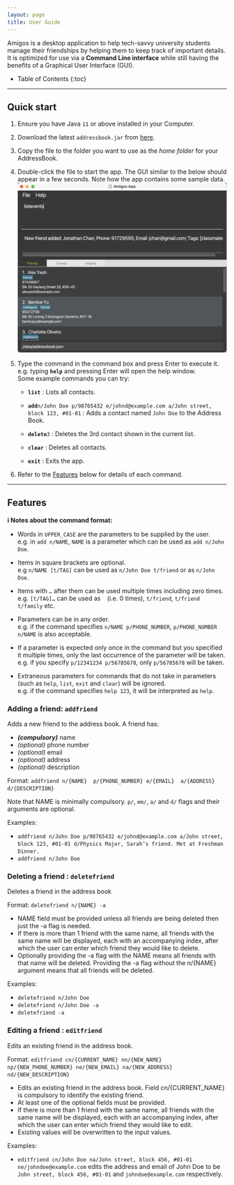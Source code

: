 ```yaml
---
layout: page
title: User Guide
---
```


Amigos is a desktop application to help tech-savvy university students manage their friendships by helping them to keep
track of important details. It is optimized for use via a **Command Line interface** while still having the benefits of a 
Graphical User Interface (GUI).


* Table of Contents
{:toc}

--------------------------------------------------------------------------------------------------------------------

## Quick start

1. Ensure you have Java `11` or above installed in your Computer.

1. Download the latest `addressbook.jar` from [here](https://github.com/se-edu/addressbook-level3/releases).

1. Copy the file to the folder you want to use as the _home folder_ for your AddressBook.

1. Double-click the file to start the app. The GUI similar to the below should appear in a few seconds. Note how the app contains some sample data.<br>
   ![Ui](images/Ui.png)

1. Type the command in the command box and press Enter to execute it. e.g. typing **`help`** and pressing Enter will open the help window.<br>
   Some example commands you can try:

   * **`list`** : Lists all contacts.

   * **`add`**`n/John Doe p/98765432 e/johnd@example.com a/John street, block 123, #01-01` : Adds a contact named `John Doe` to the Address Book.

   * **`delete`**`3` : Deletes the 3rd contact shown in the current list.

   * **`clear`** : Deletes all contacts.

   * **`exit`** : Exits the app.

1. Refer to the [Features](#features) below for details of each command.

--------------------------------------------------------------------------------------------------------------------

## Features

<div markdown="block" class="alert alert-info">

**:information_source: Notes about the command format:**<br>

* Words in `UPPER_CASE` are the parameters to be supplied by the user.<br>
  e.g. in `add n/NAME`, `NAME` is a parameter which can be used as `add n/John Doe`.

* Items in square brackets are optional.<br>
  e.g `n/NAME [t/TAG]` can be used as `n/John Doe t/friend` or as `n/John Doe`.

* Items with `…`​ after them can be used multiple times including zero times.<br>
  e.g. `[t/TAG]…​` can be used as ` ` (i.e. 0 times), `t/friend`, `t/friend t/family` etc.

* Parameters can be in any order.<br>
  e.g. if the command specifies `n/NAME p/PHONE_NUMBER`, `p/PHONE_NUMBER n/NAME` is also acceptable.

* If a parameter is expected only once in the command but you specified it multiple times, only the last occurrence of the parameter will be taken.<br>
  e.g. if you specify `p/12341234 p/56785678`, only `p/56785678` will be taken.

* Extraneous parameters for commands that do not take in parameters (such as `help`, `list`, `exit` and `clear`) will be ignored.<br>
  e.g. if the command specifies `help 123`, it will be interpreted as `help`.

</div>

### Adding a friend: `addfriend`

Adds a new friend to the address book. A friend has:
* ***(compulsory)*** name
* *(optional)* phone number
* *(optional)* email
* *(optional)* address
* *(optional)* description

Format: `addfriend n/{NAME}  p/{PHONE_NUMBER} e/{EMAIL}  a/{ADDRESS} d/{DESCRIPTION}`

Note that NAME is minimally compulsory. `p/`, `em/`, `a/` and `d/` flags and their arguments are optional.

Examples:
* `addfriend n/John Doe p/98765432 e/johnd@example.com a/John street, block 123, #01-01 d/Physics Major, Sarah’s friend. Met at Freshman Dinner.`
* `addfriend n/John Doe`


### Deleting a friend : `deletefriend`

Deletes a friend in the address book

Format: `deletefriend n/{NAME} -a`

* NAME field must be provided unless all friends are being deleted then just the -a flag is needed.
* If there is more than 1 friend with the same name, all friends with the same name will be displayed,
  each with an accompanying index, after which the user can enter which friend they would like to delete.
* Optionally providing the -a flag with the NAME means all friends with that name will be deleted.
  Providing the -a flag without the n/{NAME} argument means that all friends will be deleted.

Examples:
* `deletefriend n/John Doe`
* `deletefriend n/John Doe -a`
* `deletefriend -a`


### Editing a friend : `editfriend`

Edits an existing friend in the address book.

Format: `editfriend cn/{CURRENT_NAME} nn/{NEW_NAME}  np/{NEW_PHONE_NUMBER} ne/{NEW_EMAIL} na/{NEW_ADDRESS} nd/{NEW_DESCRIPTION}`

* Edits an existing friend in the address book. Field cn/{CURRENT_NAME} is compulsory to identify the existing friend.
* At least one of the optional fields must be provided.
* If there is more than 1 friend with the same name, all friends with the same name will be displayed, each with an 
accompanying index, after which the user can enter which friend they would like to edit.
* Existing values will be overwritten to the input values.


Examples:
* `editfriend cn/John Doe na/John street, block 456, #01-01 ne/johndoe@example.com` edits the address
and email of John Doe to be `John street, block 456, #01-01` and `johndoe@example.com` respectively.

